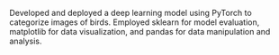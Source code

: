 Developed and deployed a deep learning model using PyTorch to categorize images of birds. Employed sklearn for model evaluation, matplotlib for data visualization, and pandas for data manipulation and analysis.

